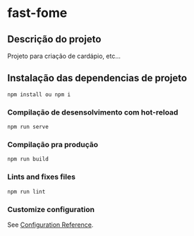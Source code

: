 # fast-fome

## Descrição do projeto

Projeto para criação de cardápio, etc...

## Instalação das dependencias de projeto
```
npm install ou npm i
```

### Compilação de desensolvimento com hot-reload
```
npm run serve
```

### Compilação pra produção
```
npm run build
```

### Lints and fixes files
```
npm run lint
```

### Customize configuration
See [Configuration Reference](https://cli.vuejs.org/config/).
